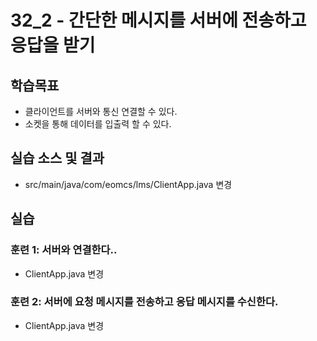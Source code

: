 # 32_2 - 간단한 메시지를 서버에 전송하고 응답을 받기

## 학습목표

- 클라이언트를 서버와 통신 연결할 수 있다.
- 소켓을 통해 데이터를 입출력 할 수 있다.

## 실습 소스 및 결과

- src/main/java/com/eomcs/lms/ClientApp.java 변경

## 실습  

### 훈련 1: 서버와 연결한다..

- ClientApp.java 변경

### 훈련 2: 서버에 요청 메시지를 전송하고 응답 메시지를 수신한다.

- ClientApp.java 변경

